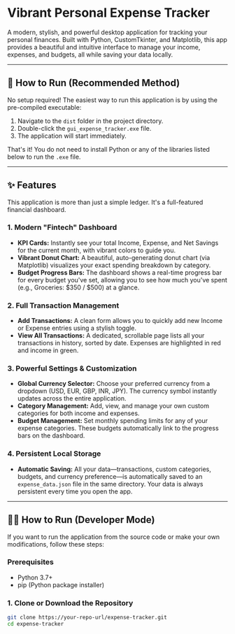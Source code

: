 # Vibrant Personal Expense Tracker

A modern, stylish, and powerful desktop application for tracking your personal finances. Built with Python, CustomTkinter, and Matplotlib, this app provides a beautiful and intuitive interface to manage your income, expenses, and budgets, all while saving your data locally.

---

## 🚀 How to Run (Recommended Method)

No setup required! The easiest way to run this application is by using the pre-compiled executable:

1. Navigate to the `dist` folder in the project directory.  
2. Double-click the `gui_expense_tracker.exe` file.  
3. The application will start immediately.  

That's it! You do not need to install Python or any of the libraries listed below to run the `.exe` file.

---

## ✨ Features

This application is more than just a simple ledger. It's a full-featured financial dashboard.

### 1. Modern "Fintech" Dashboard
- **KPI Cards:** Instantly see your total Income, Expense, and Net Savings for the current month, with vibrant colors to guide you.
- **Vibrant Donut Chart:** A beautiful, auto-generating donut chart (via Matplotlib) visualizes your exact spending breakdown by category.
- **Budget Progress Bars:** The dashboard shows a real-time progress bar for every budget you've set, allowing you to see how much you've spent (e.g., Groceries: $350 / $500) at a glance.

### 2. Full Transaction Management
- **Add Transactions:** A clean form allows you to quickly add new Income or Expense entries using a stylish toggle.
- **View All Transactions:** A dedicated, scrollable page lists all your transactions in history, sorted by date. Expenses are highlighted in red and income in green.

### 3. Powerful Settings & Customization
- **Global Currency Selector:** Choose your preferred currency from a dropdown (USD, EUR, GBP, INR, JPY). The currency symbol instantly updates across the entire application.
- **Category Management:** Add, view, and manage your own custom categories for both income and expenses.
- **Budget Management:** Set monthly spending limits for any of your expense categories. These budgets automatically link to the progress bars on the dashboard.

### 4. Persistent Local Storage
- **Automatic Saving:** All your data—transactions, custom categories, budgets, and currency preference—is automatically saved to an `expense_data.json` file in the same directory. Your data is always persistent every time you open the app.

---

## 🧑‍💻 How to Run (Developer Mode)

If you want to run the application from the source code or make your own modifications, follow these steps:

### Prerequisites
- Python 3.7+
- pip (Python package installer)

### 1. Clone or Download the Repository
```bash
git clone https://your-repo-url/expense-tracker.git
cd expense-tracker
